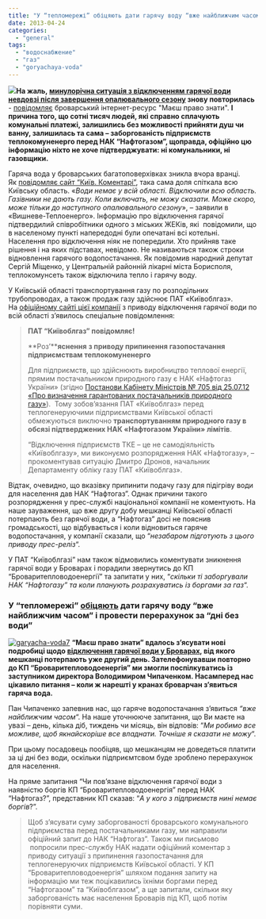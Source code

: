 ```yaml
---
title: "У “тепломережі” обіцяють дати гарячу воду “вже найближчим часом” і провести перерахунок за “дні без води”"
date: 2013-04-24
categories: 
  - "general"
tags: 
  - "водоснабжение"
  - "газ"
  - "goryachaya-voda"
---
```


**[![](http://shevchenko4a.brovary.org/wp-content/uploads/2013/04/teplomerezha2.jpg)](http://shevchenko4a.brovary.org/wp-content/uploads/2013/04/teplomerezha2.jpg)На жаль, [минулорічна ситуація з відключенням гарячої води невдовзі після завершення опалювального сезону](http://pravo-znaty.org.ua/brovarchani-zalishilis-bez-garyachoyi-vodi-cherez-borgi-teplovodoenergiyi/) знову повторилась** \- [повідомляє](http://pravo-znaty.org.ua/brovari-ta-vsyu-kiyivsku-oblast-zalishili-bez-garyachoyi-vodi-cherez-vidklyuchennya-gazu-dlya-teplomerezh/) броварський інтернет-ресурс "Маєш право знати". **І причина того, що сотні тисяч людей, які справно сплачують комунальні платежі, залишились без можливості прийняти душ чи ванну, залишилась та сама – заборгованість підприємств теплокомуненерго перед НАК “Нафтогазом”, щоправда, офіційно цю інформацію ніхто не хоче підтверджувати: ні комунальники, ні газовщики.**

Гаряча вода у броварських багатоповерхівках зникла вчора вранці. Як [повідомляє сайт “Київ. Коментарі”](http://kyiv.comments.ua/news/2013/04/23/145043.html), така сама доля спіткала всю Київську область. «_Води немає у всій області. Відключили всю область. Газівники не дають газу. Коли включать, не можу сказати. Може скоро, може тільки до наступного опалювального сезону_», – заявили в «Вишневе-Теплоенерго». Інформацію про відключення гарячої підтвердилий співробітники одного з міських ЖЕКів, які  повідомили, що в населеному пункті напередодні були опечатані всі котельні. Населення про відключення ніяк не попередили. Хто прийняв таке рішення і на яких підставах, невідомо. Не називаються також строки відновлення гарячого водопостачання. Як повідомив народний депутат Сергій Міщенко, у Центральній районній лікарні міста Борисполя, теплокомунсеть також відключила тепло і гарячу воду. <!--more-->

У Київській області транспортування газу по розподільних трубопроводах, а також продаж газу здійснює ПАТ «Київоблгаз». На [офіційному сайті цієї компанії](http://kievoblgaz.kiev.ua/novini/pat-ki%D1%97voblgaz-pov%D1%96domlya%D1%94!.html) з приводу відключення гарячої води по всій області з’явилось спеціальне повідомлення:

> **ПАТ “Київоблгаз” повідомляє!**
> 
> **Роз’****яснення** **з приводу припинення газопостачання підприємствам теплокомуненерго**
> 
> Для підприємств, що здійснюють виробництво теплової енергії, прямим постачальником природного газу є НАК «Нафтогаз України» (згідно [Постанови Кабінету Міністрів № 705 від 25.07.12 «Про визначення гарантованих постачальників природного газу»](http://zakon1.rada.gov.ua/laws/show/705-2012-%D0%BF)).  Тому зобов’язання ПАТ «Київоблгаз» перед теплогенеруючими підприємствами Київської області  обмежуються виключно **транспортуванням природного газу в обсязі підтверджених НАК «Нафтогазом України» лімітів**.
> 
> “Відключення підприємств ТКЕ – це не самодіяльність «Київоблгазу», ми виконуємо розпорядження НАК «Нафтогазу», – прокоментував ситуацію Дмитро Дронов, начальник Департаменту обліку газу ПАТ «Київоблгаз».

Відтак, очевидно, що вказівку припинити подачу газу для підігріву води для населення дав НАК “Нафтогаз”. Однак причини такого розпорядження у прес-службі національної компанії не коментують. На наше зауваження, що вже другу добу мешканці Київської області потерпають без гарячої води, а “Нафтогаз” досі не пояснив громадськості, що відбувається і коли відновиться гаряче водопостачання, у компанії сказали, що “_незабаром підготують з цього приводу прес-реліз_“.

У ПАТ “Київоблгазі” нам також відмовились коментувати зникнення гарячої води у Броварах і порадили звернутись до КП “Броваритепловодоенергії” та запитати у них, “_скільки ті заборгували НАК “Нафтогазу” та коли планують розрахуватись із боргами за газ_“.

### У “тепломережі” [обіцяють](http://pravo-znaty.org.ua/u-teplomerezhi-obitsyayut-dati-garyachu-vodu-vzhe-nayblizhchim-chasom-i-provesti-pererahunok-za-dni-bez-vodi/) дати гарячу воду “вже найближчим часом” і провести перерахунок за “дні без води”

[![garyacha-voda7](http://shevchenko4a.brovary.org/wp-content/uploads/2013/04/garyacha-voda7-300x194.jpg)](http://shevchenko4a.brovary.org/wp-content/uploads/2013/04/garyacha-voda7.jpg) **“Маєш право знати” вдалось з’ясувати нові подробиці щодо [відключення гарячої води у Броварах](http://pravo-znaty.org.ua/brovari-ta-vsyu-kiyivsku-oblast-zalishili-bez-garyachoyi-vodi-cherez-vidklyuchennya-gazu-dlya-teplomerezh/), від якого мешканці потерпають уже другий день. Зателефонувавши повторно до КП “Броваритепловодоенергія” ми змогли поспілкуватись із заступником директора Володимиром Чипаченком. Насамперед нас цікавило питання – коли ж нарешті у кранах броварчан з’явиться гаряча вода.**

Пан Чипаченко запевнив нас, що гаряче водопостачання з’явиться _“вже найближчим часом_“. На наше уточнююче запитання, що Ви маєте на увазі – день, кілька діб, тиждень чи місяць, він відповів: “_Ми робимо все можливе, щоб якнайскоріше все владнати. Точніше я сказати не можу_“.

При цьому посадовець пообіцяв, що мешканцям не доведеться платити за ці дні без води, оскільки підприємтсвом буде зроблено перерахунок для населення.

На пряме запитання “Чи пов’язане відключення гарячої води з наявністю боргів КП “Броваритепловодоенергія” перед НАК “Нафтогаз?”, представник КП сказав: “_А у кого з підприємств нині немає боргів_?”.

> Щоб з’ясувати суму заборгованості броварського комунального підприємства перед постачальниками газу, ми направили офіційний запит до НАК “Нафтогаз”. Також ми письмово  попросили прес-службу НАК надати офіційний коментар з приводу ситуації з припинення газопостачання для теплогенеруючих підприємств Київської області. У КП “Броваритепловодоенергія” шляхом подання запиту на інформацію ми теж поцікавились їхніми боргами перед “Нафтогазом” та “Київоблгазом”, а ще запитали, скільки яку заборгованість має населення Броварів під КП, щоб потім порівняти суми.
